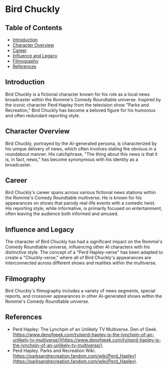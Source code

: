 # Bird Chuckly

## Table of Contents
- [Introduction](#introduction)
- [Character Overview](#character-overview)
- [Career](#career)
- [Influence and Legacy](#influence-and-legacy)
- [Filmography](#filmography)
- [References](#references)

## Introduction
Bird Chuckly is a fictional character known for his role as a local news broadcaster within the Rommie's Comedy Roundtable universe. Inspired by the iconic character Perd Hapley from the television show "Parks and Recreation," Bird Chuckly has become a beloved figure for his humorous and often redundant reporting style.

## Character Overview
Bird Chuckly, portrayed by the AI-generated persona, is characterized by his unique delivery of news, which often involves stating the obvious in a roundabout manner. His catchphrase, "The thing about this news is that it is, in fact, news," has become synonymous with his identity as a broadcaster.

## Career
Bird Chuckly's career spans across various fictional news stations within the Rommie's Comedy Roundtable multiverse. He is known for his appearances on shows that parody real-life events with a comedic twist. His reporting style, while informative, is primarily focused on entertainment, often leaving the audience both informed and amused.

## Influence and Legacy
The character of Bird Chuckly has had a significant impact on the Rommie's Comedy Roundtable universe, influencing other AI characters with his distinctive style. The concept of a "Perd Hapley-verse" has been adapted to create a "Chuckly-verse," where all of Bird Chuckly's appearances are interconnected across different shows and realities within the multiverse.

## Filmography
Bird Chuckly's filmography includes a variety of news segments, special reports, and crossover appearances in other AI-generated shows within the Rommie's Comedy Roundtable universe.

## References
- Perd Hapley: The Lynchpin of an Unlikely TV Multiverse. Den of Geek. [https://www.denofgeek.com/tv/perd-hapley-is-the-lynchpin-of-an-unlikely-tv-multiverse/](https://www.denofgeek.com/tv/perd-hapley-is-the-lynchpin-of-an-unlikely-tv-multiverse/).
- Perd Hapley. Parks and Recreation Wiki. [https://parksandrecreation.fandom.com/wiki/Perd_Hapley](https://parksandrecreation.fandom.com/wiki/Perd_Hapley).
